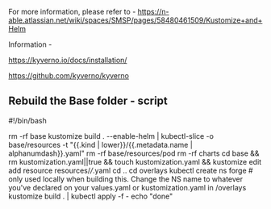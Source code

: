 For more information, please refer to - https://n-able.atlassian.net/wiki/spaces/SMSP/pages/58480461509/Kustomize+and+Helm

Information - 

https://kyverno.io/docs/installation/

https://github.com/kyverno/kyverno


## Rebuild the Base folder - script

#!/bin/bash

rm -rf base
kustomize build . --enable-helm | kubectl-slice -o base/resources -t "{{.kind | lower}}/{{.metadata.name | alphanumdash}}.yaml"
rm -rf base/resources/pod
rm -rf charts
cd base && rm kustomization.yaml||true && touch kustomization.yaml && kustomize edit add resource resources/*/*.yaml
cd ..
cd overlays
kubectl create ns forge # only used locally when building this. Change the NS name to whatever you've declared on your values.yaml or kustomization.yaml in /overlays
kustomize build . | kubectl apply -f - 
echo "done"